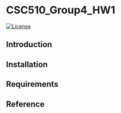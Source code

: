 # CSC510_Group4_HW1
<a href="https://github.com/Chloe-Ku/csc510_g4_hw1/blob/main/LICENSE"><img 
alt="License" src="https://img.shields.io/badge/license-MIT-green"></a>

## Introduction

## Installation

## Requirements

## Reference
